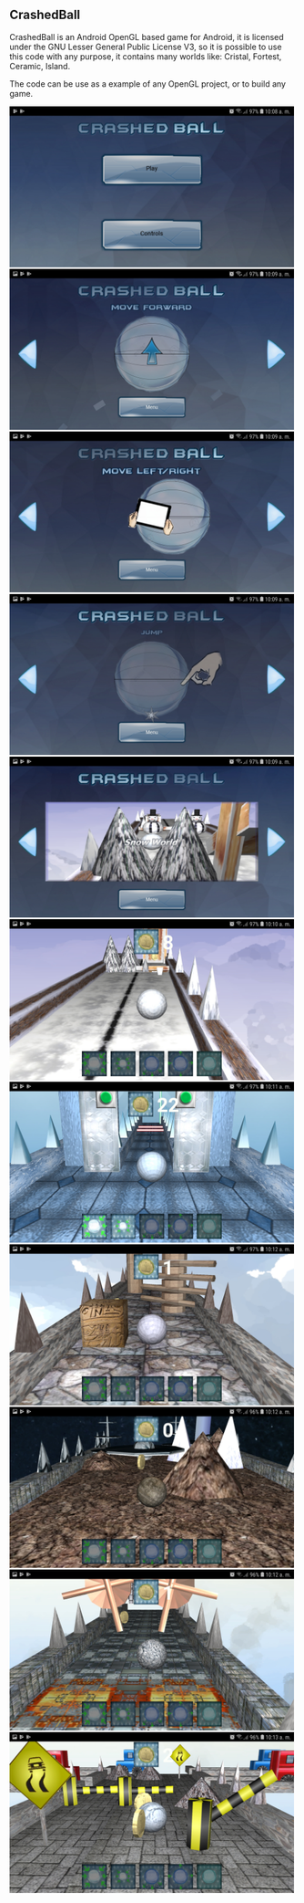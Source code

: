 ## CrashedBall

CrashedBall is an Android OpenGL based game for Android,
it is licensed under the GNU Lesser General Public License V3,
so it is possible to use this code with any purpose, it contains
many worlds like: Cristal, Fortest, Ceramic, Island.

The code can be use as a example of any OpenGL project, or to build any game.

<img src="https://github.com/LMachinery/CrashedBall/blob/master/Screenshot_20190116-100857_CrashedBall.jpg" width="500" height="282">     <img src="https://github.com/LMachinery/CrashedBall/blob/master/Screenshot_20190116-100900_CrashedBall.jpg" width="500" height="282">
<img src="https://github.com/LMachinery/CrashedBall/blob/master/Screenshot_20190116-100904_CrashedBall.jpg" width="500" height="282">
<img src="https://github.com/LMachinery/CrashedBall/blob/master/Screenshot_20190116-100909_CrashedBall.jpg" width="500" height="282">
<img src="https://github.com/LMachinery/CrashedBall/blob/master/Screenshot_20190116-100917_CrashedBall.jpg" width="500" height="282">
<img src="https://github.com/LMachinery/CrashedBall/blob/master/Screenshot_20190116-101002_CrashedBall.jpg" width="500" height="282">
<img src="https://github.com/LMachinery/CrashedBall/blob/master/Screenshot_20190116-101157_CrashedBall.jpg" width="500" height="282">
<img src="https://github.com/LMachinery/CrashedBall/blob/master/Screenshot_20190116-101211_CrashedBall.jpg" width="500" height="282">
<img src="https://github.com/LMachinery/CrashedBall/blob/master/Screenshot_20190116-101231_CrashedBall.jpg" width="500" height="282">
<img src="https://github.com/LMachinery/CrashedBall/blob/master/Screenshot_20190116-101259_CrashedBall.jpg" width="500" height="282">
<img src="https://github.com/LMachinery/CrashedBall/blob/master/Screenshot_20190116-101326_CrashedBall.jpg" width="500" height="282">

